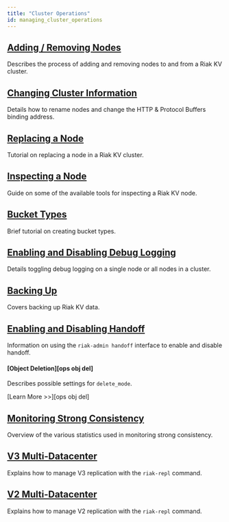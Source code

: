 ```yaml
---
title: "Cluster Operations"
id: managing_cluster_operations
---
```


[ops add remove node]: ./adding-removing-nodes.md
[ops change info]: ./changing-cluster-info.md
[ops replace node]: ./replacing-node.md
[ops inspect node]: ./inspecting-node.md
[ops bucket types]: ./bucket-types.md
[ops log]: ./logging.md
[ops backup]: ./backing-up.md
[ops handoff]: ./handoff.md
[ops strong consistency]: ./strong-consistency.md
[ops v3 mdc]: ./v3-multi-datacenter.md
[ops v2 mdc]: ./v2-multi-datacenter.md


## [Adding / Removing Nodes][ops add remove node]

Describes the process of adding and removing nodes to and from a Riak KV cluster.

## [Changing Cluster Information][ops change info]

Details how to rename nodes and change the HTTP & Protocol Buffers binding address.

## [Replacing a Node][ops replace node]

Tutorial on replacing a node in a Riak KV cluster.

## [Inspecting a Node][ops inspect node]

Guide on some of the available tools for inspecting a Riak KV node.

## [Bucket Types][ops bucket types]

Brief tutorial on creating bucket types.

## [Enabling and Disabling Debug Logging][ops log]

Details toggling debug logging on a single node or all nodes in a cluster.

## [Backing Up][ops backup]

Covers backing up Riak KV data.

## [Enabling and Disabling Handoff][ops handoff]

Information on using the `riak-admin handoff` interface to enable and disable handoff.

#### [Object Deletion][ops obj del]

Describes possible settings for `delete_mode`.

[Learn More >>][ops obj del]

## [Monitoring Strong Consistency][ops strong consistency]

Overview of the various statistics used in monitoring strong consistency.

## [V3 Multi-Datacenter][ops v3 mdc]

Explains how to manage V3 replication with the `riak-repl` command.

## [V2 Multi-Datacenter][ops v2 mdc]

Explains how to manage V2 replication with the `riak-repl` command.
